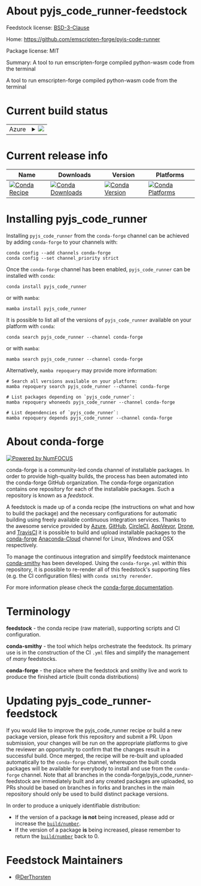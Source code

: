 About pyjs_code_runner-feedstock
================================

Feedstock license: [BSD-3-Clause](https://github.com/conda-forge/pyjs_code_runner-feedstock/blob/main/LICENSE.txt)

Home: https://github.com/emscripten-forge/pyjs-code-runner

Package license: MIT

Summary: A tool to run emscripten-forge compiled python-wasm code from the terminal

A tool to run emscripten-forge compiled python-wasm code from the terminal


Current build status
====================


<table>
    
  <tr>
    <td>Azure</td>
    <td>
      <details>
        <summary>
          <a href="https://dev.azure.com/conda-forge/feedstock-builds/_build/latest?definitionId=18908&branchName=main">
            <img src="https://dev.azure.com/conda-forge/feedstock-builds/_apis/build/status/pyjs_code_runner-feedstock?branchName=main">
          </a>
        </summary>
        <table>
          <thead><tr><th>Variant</th><th>Status</th></tr></thead>
          <tbody><tr>
              <td>linux_64_python3.10.____cpython</td>
              <td>
                <a href="https://dev.azure.com/conda-forge/feedstock-builds/_build/latest?definitionId=18908&branchName=main">
                  <img src="https://dev.azure.com/conda-forge/feedstock-builds/_apis/build/status/pyjs_code_runner-feedstock?branchName=main&jobName=linux&configuration=linux%20linux_64_python3.10.____cpython" alt="variant">
                </a>
              </td>
            </tr><tr>
              <td>linux_64_python3.8.____73_pypy</td>
              <td>
                <a href="https://dev.azure.com/conda-forge/feedstock-builds/_build/latest?definitionId=18908&branchName=main">
                  <img src="https://dev.azure.com/conda-forge/feedstock-builds/_apis/build/status/pyjs_code_runner-feedstock?branchName=main&jobName=linux&configuration=linux%20linux_64_python3.8.____73_pypy" alt="variant">
                </a>
              </td>
            </tr><tr>
              <td>linux_64_python3.8.____cpython</td>
              <td>
                <a href="https://dev.azure.com/conda-forge/feedstock-builds/_build/latest?definitionId=18908&branchName=main">
                  <img src="https://dev.azure.com/conda-forge/feedstock-builds/_apis/build/status/pyjs_code_runner-feedstock?branchName=main&jobName=linux&configuration=linux%20linux_64_python3.8.____cpython" alt="variant">
                </a>
              </td>
            </tr><tr>
              <td>linux_64_python3.9.____73_pypy</td>
              <td>
                <a href="https://dev.azure.com/conda-forge/feedstock-builds/_build/latest?definitionId=18908&branchName=main">
                  <img src="https://dev.azure.com/conda-forge/feedstock-builds/_apis/build/status/pyjs_code_runner-feedstock?branchName=main&jobName=linux&configuration=linux%20linux_64_python3.9.____73_pypy" alt="variant">
                </a>
              </td>
            </tr><tr>
              <td>linux_64_python3.9.____cpython</td>
              <td>
                <a href="https://dev.azure.com/conda-forge/feedstock-builds/_build/latest?definitionId=18908&branchName=main">
                  <img src="https://dev.azure.com/conda-forge/feedstock-builds/_apis/build/status/pyjs_code_runner-feedstock?branchName=main&jobName=linux&configuration=linux%20linux_64_python3.9.____cpython" alt="variant">
                </a>
              </td>
            </tr><tr>
              <td>osx_64_python3.10.____cpython</td>
              <td>
                <a href="https://dev.azure.com/conda-forge/feedstock-builds/_build/latest?definitionId=18908&branchName=main">
                  <img src="https://dev.azure.com/conda-forge/feedstock-builds/_apis/build/status/pyjs_code_runner-feedstock?branchName=main&jobName=osx&configuration=osx%20osx_64_python3.10.____cpython" alt="variant">
                </a>
              </td>
            </tr><tr>
              <td>osx_64_python3.8.____73_pypy</td>
              <td>
                <a href="https://dev.azure.com/conda-forge/feedstock-builds/_build/latest?definitionId=18908&branchName=main">
                  <img src="https://dev.azure.com/conda-forge/feedstock-builds/_apis/build/status/pyjs_code_runner-feedstock?branchName=main&jobName=osx&configuration=osx%20osx_64_python3.8.____73_pypy" alt="variant">
                </a>
              </td>
            </tr><tr>
              <td>osx_64_python3.8.____cpython</td>
              <td>
                <a href="https://dev.azure.com/conda-forge/feedstock-builds/_build/latest?definitionId=18908&branchName=main">
                  <img src="https://dev.azure.com/conda-forge/feedstock-builds/_apis/build/status/pyjs_code_runner-feedstock?branchName=main&jobName=osx&configuration=osx%20osx_64_python3.8.____cpython" alt="variant">
                </a>
              </td>
            </tr><tr>
              <td>osx_64_python3.9.____73_pypy</td>
              <td>
                <a href="https://dev.azure.com/conda-forge/feedstock-builds/_build/latest?definitionId=18908&branchName=main">
                  <img src="https://dev.azure.com/conda-forge/feedstock-builds/_apis/build/status/pyjs_code_runner-feedstock?branchName=main&jobName=osx&configuration=osx%20osx_64_python3.9.____73_pypy" alt="variant">
                </a>
              </td>
            </tr><tr>
              <td>osx_64_python3.9.____cpython</td>
              <td>
                <a href="https://dev.azure.com/conda-forge/feedstock-builds/_build/latest?definitionId=18908&branchName=main">
                  <img src="https://dev.azure.com/conda-forge/feedstock-builds/_apis/build/status/pyjs_code_runner-feedstock?branchName=main&jobName=osx&configuration=osx%20osx_64_python3.9.____cpython" alt="variant">
                </a>
              </td>
            </tr><tr>
              <td>win_64_python3.10.____cpython</td>
              <td>
                <a href="https://dev.azure.com/conda-forge/feedstock-builds/_build/latest?definitionId=18908&branchName=main">
                  <img src="https://dev.azure.com/conda-forge/feedstock-builds/_apis/build/status/pyjs_code_runner-feedstock?branchName=main&jobName=win&configuration=win%20win_64_python3.10.____cpython" alt="variant">
                </a>
              </td>
            </tr><tr>
              <td>win_64_python3.8.____73_pypy</td>
              <td>
                <a href="https://dev.azure.com/conda-forge/feedstock-builds/_build/latest?definitionId=18908&branchName=main">
                  <img src="https://dev.azure.com/conda-forge/feedstock-builds/_apis/build/status/pyjs_code_runner-feedstock?branchName=main&jobName=win&configuration=win%20win_64_python3.8.____73_pypy" alt="variant">
                </a>
              </td>
            </tr><tr>
              <td>win_64_python3.8.____cpython</td>
              <td>
                <a href="https://dev.azure.com/conda-forge/feedstock-builds/_build/latest?definitionId=18908&branchName=main">
                  <img src="https://dev.azure.com/conda-forge/feedstock-builds/_apis/build/status/pyjs_code_runner-feedstock?branchName=main&jobName=win&configuration=win%20win_64_python3.8.____cpython" alt="variant">
                </a>
              </td>
            </tr><tr>
              <td>win_64_python3.9.____73_pypy</td>
              <td>
                <a href="https://dev.azure.com/conda-forge/feedstock-builds/_build/latest?definitionId=18908&branchName=main">
                  <img src="https://dev.azure.com/conda-forge/feedstock-builds/_apis/build/status/pyjs_code_runner-feedstock?branchName=main&jobName=win&configuration=win%20win_64_python3.9.____73_pypy" alt="variant">
                </a>
              </td>
            </tr><tr>
              <td>win_64_python3.9.____cpython</td>
              <td>
                <a href="https://dev.azure.com/conda-forge/feedstock-builds/_build/latest?definitionId=18908&branchName=main">
                  <img src="https://dev.azure.com/conda-forge/feedstock-builds/_apis/build/status/pyjs_code_runner-feedstock?branchName=main&jobName=win&configuration=win%20win_64_python3.9.____cpython" alt="variant">
                </a>
              </td>
            </tr>
          </tbody>
        </table>
      </details>
    </td>
  </tr>
</table>

Current release info
====================

| Name | Downloads | Version | Platforms |
| --- | --- | --- | --- |
| [![Conda Recipe](https://img.shields.io/badge/recipe-pyjs_code_runner-green.svg)](https://anaconda.org/conda-forge/pyjs_code_runner) | [![Conda Downloads](https://img.shields.io/conda/dn/conda-forge/pyjs_code_runner.svg)](https://anaconda.org/conda-forge/pyjs_code_runner) | [![Conda Version](https://img.shields.io/conda/vn/conda-forge/pyjs_code_runner.svg)](https://anaconda.org/conda-forge/pyjs_code_runner) | [![Conda Platforms](https://img.shields.io/conda/pn/conda-forge/pyjs_code_runner.svg)](https://anaconda.org/conda-forge/pyjs_code_runner) |

Installing pyjs_code_runner
===========================

Installing `pyjs_code_runner` from the `conda-forge` channel can be achieved by adding `conda-forge` to your channels with:

```
conda config --add channels conda-forge
conda config --set channel_priority strict
```

Once the `conda-forge` channel has been enabled, `pyjs_code_runner` can be installed with `conda`:

```
conda install pyjs_code_runner
```

or with `mamba`:

```
mamba install pyjs_code_runner
```

It is possible to list all of the versions of `pyjs_code_runner` available on your platform with `conda`:

```
conda search pyjs_code_runner --channel conda-forge
```

or with `mamba`:

```
mamba search pyjs_code_runner --channel conda-forge
```

Alternatively, `mamba repoquery` may provide more information:

```
# Search all versions available on your platform:
mamba repoquery search pyjs_code_runner --channel conda-forge

# List packages depending on `pyjs_code_runner`:
mamba repoquery whoneeds pyjs_code_runner --channel conda-forge

# List dependencies of `pyjs_code_runner`:
mamba repoquery depends pyjs_code_runner --channel conda-forge
```


About conda-forge
=================

[![Powered by
NumFOCUS](https://img.shields.io/badge/powered%20by-NumFOCUS-orange.svg?style=flat&colorA=E1523D&colorB=007D8A)](https://numfocus.org)

conda-forge is a community-led conda channel of installable packages.
In order to provide high-quality builds, the process has been automated into the
conda-forge GitHub organization. The conda-forge organization contains one repository
for each of the installable packages. Such a repository is known as a *feedstock*.

A feedstock is made up of a conda recipe (the instructions on what and how to build
the package) and the necessary configurations for automatic building using freely
available continuous integration services. Thanks to the awesome service provided by
[Azure](https://azure.microsoft.com/en-us/services/devops/), [GitHub](https://github.com/),
[CircleCI](https://circleci.com/), [AppVeyor](https://www.appveyor.com/),
[Drone](https://cloud.drone.io/welcome), and [TravisCI](https://travis-ci.com/)
it is possible to build and upload installable packages to the
[conda-forge](https://anaconda.org/conda-forge) [Anaconda-Cloud](https://anaconda.org/)
channel for Linux, Windows and OSX respectively.

To manage the continuous integration and simplify feedstock maintenance
[conda-smithy](https://github.com/conda-forge/conda-smithy) has been developed.
Using the ``conda-forge.yml`` within this repository, it is possible to re-render all of
this feedstock's supporting files (e.g. the CI configuration files) with ``conda smithy rerender``.

For more information please check the [conda-forge documentation](https://conda-forge.org/docs/).

Terminology
===========

**feedstock** - the conda recipe (raw material), supporting scripts and CI configuration.

**conda-smithy** - the tool which helps orchestrate the feedstock.
                   Its primary use is in the construction of the CI ``.yml`` files
                   and simplify the management of *many* feedstocks.

**conda-forge** - the place where the feedstock and smithy live and work to
                  produce the finished article (built conda distributions)


Updating pyjs_code_runner-feedstock
===================================

If you would like to improve the pyjs_code_runner recipe or build a new
package version, please fork this repository and submit a PR. Upon submission,
your changes will be run on the appropriate platforms to give the reviewer an
opportunity to confirm that the changes result in a successful build. Once
merged, the recipe will be re-built and uploaded automatically to the
`conda-forge` channel, whereupon the built conda packages will be available for
everybody to install and use from the `conda-forge` channel.
Note that all branches in the conda-forge/pyjs_code_runner-feedstock are
immediately built and any created packages are uploaded, so PRs should be based
on branches in forks and branches in the main repository should only be used to
build distinct package versions.

In order to produce a uniquely identifiable distribution:
 * If the version of a package **is not** being increased, please add or increase
   the [``build/number``](https://docs.conda.io/projects/conda-build/en/latest/resources/define-metadata.html#build-number-and-string).
 * If the version of a package **is** being increased, please remember to return
   the [``build/number``](https://docs.conda.io/projects/conda-build/en/latest/resources/define-metadata.html#build-number-and-string)
   back to 0.

Feedstock Maintainers
=====================

* [@DerThorsten](https://github.com/DerThorsten/)

